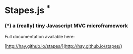 # Stapes.js <sup>*</sup>
### (*) a (really) tiny Javascript MVC microframework

Full documentation available here:

[http://hay.github.io/stapes/](http://hay.github.io/stapes/)
